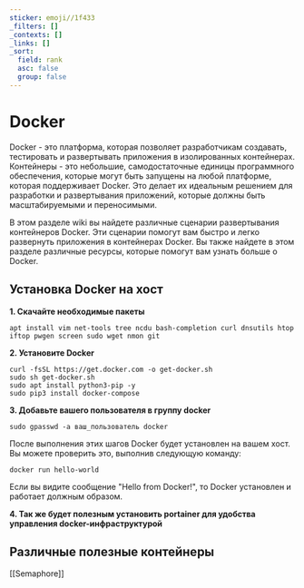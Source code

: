 ```yaml
---
sticker: emoji//1f433
_filters: []
_contexts: []
_links: []
_sort:
  field: rank
  asc: false
  group: false
---
```

# Docker

Docker - это платформа, которая позволяет разработчикам создавать, тестировать и развертывать приложения в изолированных контейнерах. Контейнеры - это небольшие, самодостаточные единицы программного обеспечения, которые могут быть запущены на любой платформе, которая поддерживает Docker. Это делает их идеальным решением для разработки и развертывания приложений, которые должны быть масштабируемыми и переносимыми.

В этом разделе wiki вы найдете различные сценарии развертывания контейнеров Docker. Эти сценарии помогут вам быстро и легко развернуть приложения в контейнерах Docker. Вы также найдете в этом разделе различные ресурсы, которые помогут вам узнать больше о Docker.

## Установка Docker на хост

**1. Скачайте необходимые пакеты**
```
apt install vim net-tools tree ncdu bash-completion curl dnsutils htop iftop pwgen screen sudo wget nmon git
```
**2. Установите Docker**
```
curl -fsSL https://get.docker.com -o get-docker.sh
sudo sh get-docker.sh
sudo apt install python3-pip -y
sudo pip3 install docker-compose
```
**3. Добавьте вашего пользователя в группу docker**
```
sudo gpasswd -a ваш_пользователь docker
```
После выполнения этих шагов Docker будет установлен на вашем хост. Вы можете проверить это, выполнив следующую команду:
```
docker run hello-world
```
Если вы видите сообщение "Hello from Docker!", то Docker установлен и работает должным образом.

**4. Так же будет полезным установить portainer для удобства управления docker-инфраструктурой**


## Различные полезные контейнеры
[[Semaphore]]